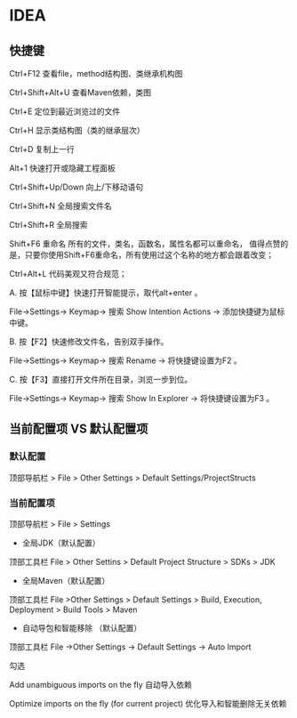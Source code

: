 # IDEA

## 快捷键

Ctrl+F12 查看file，method结构图、类继承机构图

Ctrl+Shift+Alt+U 查看Maven依赖，类图

Ctrl+E 定位到最近浏览过的文件

Ctrl+H 显示类结构图（类的继承层次）

Ctrl+D 复制上一行

Alt+1  快速打开或隐藏工程面板

Ctrl+Shift+Up/Down 向上/下移动语句

Ctrl+Shift+N 全局搜索文件名

Ctrl+Shift+R 全局搜索

Shift+F6 重命名
所有的文件，类名，函数名，属性名都可以重命名，
值得点赞的是，只要你使用Shift+F6重命名，所有使用过这个名称的地方都会跟着改变；

Ctrl+Alt+L 代码美观又符合规范；

A. 按【鼠标中键】快速打开智能提示，取代alt+enter 。

File->Settings-> Keymap-> 搜索 Show Intention Actions -> 添加快捷键为鼠标中键。

B. 按【F2】快速修改文件名，告别双手操作。

File->Settings-> Keymap-> 搜索 Rename -> 将快捷键设置为F2 。

C. 按【F3】直接打开文件所在目录，浏览一步到位。

File->Settings-> Keymap-> 搜索 Show In Explorer -> 将快捷键设置为F3 。

## 当前配置项 VS 默认配置项

### 默认配置

顶部导航栏 > File > Other Settings > Default Settings/ProjectStructs

### 当前配置项

顶部导航栏 > File > Settings

- 全局JDK（默认配置）

顶部工具栏  File > Other Settins > Default Project Structure > SDKs > JDK

- 全局Maven（默认配置）

顶部工具栏  File >Other Settings > Default Settings > Build, Execution, Deployment > Build  Tools > Maven

- 自动导包和智能移除 （默认配置）

顶部工具栏  File ->Other Settings -> Default Settings -> Auto Import

勾选

Add unambiguous imports on the fly 自动导入依赖  

Optimize imports on the fly (for current project)   优化导入和智能删除无关依赖
